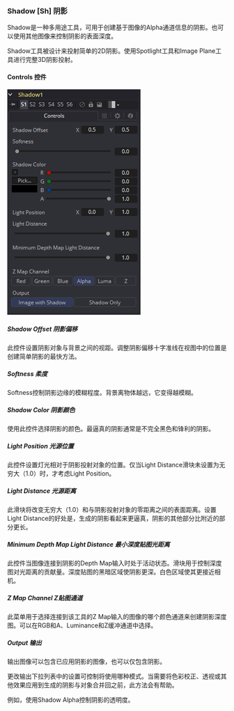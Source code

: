 ### Shadow [Sh] 阴影

Shadow是一种多用途工具，可用于创建基于图像的Alpha通道信息的阴影。也可以使用其他图像来控制阴影的表面深度。

Shadow工具被设计来投射简单的2D阴影。使用Spotlight工具和Image Plane工具进行完整3D阴影投射。

#### Controls 控件

![SH_Controls](images/SH_Controls.png)

##### Shadow Offset 阴影偏移

此控件设置阴影对象与背景之间的视距。调整阴影偏移十字准线在视图中的位置是创建简单阴影的最快方法。

##### Softness 柔度

Softness控制阴影边缘的模糊程度。背景离物体越远，它变得越模糊。

##### Shadow Color 阴影颜色

使用此控件选择阴影的颜色。最逼真的阴影通常是不完全黑色和锋利的阴影。

##### Light Position 光源位置

此控件设置灯光相对于阴影投射对象的位置。仅当Light Distance滑块未设置为无穷大（1.0）时，才考虑Light Position。

##### Light Distance 光源距离

此滑块将改变无穷大（1.0）和与阴影投射对象的零距离之间的表面距离。设置Light Distance的好处是，生成的阴影看起来更逼真，阴影的其他部分比附近的部分更长。

##### Minimum Depth Map Light Distance 最小深度贴图光距离

此控件当图像连接到阴影的Depth Map输入时处于活动状态。滑块用于控制深度图对光距离的贡献量。深度贴图的黑暗区域使阴影更深。白色区域使其更接近相机。

##### Z Map Channel Z贴图通道

此菜单用于选择连接到该工具的Z Map输入的图像的哪个颜色通道来创建阴影深度图。可以在RGB和A、Luminance和Z缓冲通道中选择。

##### Output 输出

输出图像可以包含已应用阴影的图像，也可以仅包含阴影。

更改输出下拉列表中的设置可控制将使用哪种模式。当需要将色彩校正、透视或其他效果应用到生成的阴影与对象合并回之前，此方法会有帮助。

例如，使用Shadow Alpha控制阴影的透明度。